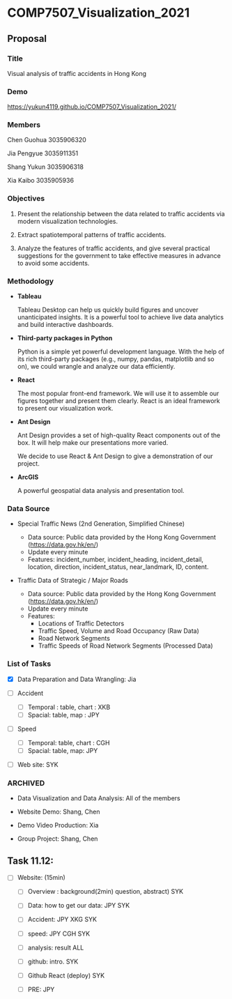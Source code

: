 # COMP7507_Visualization_2021

## Proposal

### Title

Visual analysis of traffic accidents in Hong Kong

### Demo
https://yukun4119.github.io/COMP7507_Visualization_2021/

### Members

Chen Guohua 3035906320

Jia Pengyue 3035911351

Shang Yukun 3035906318

Xia Kaibo 3035905936

### Objectives

1. Present the relationship between the data related to traffic accidents via modern visualization technologies.

2. Extract spatiotemporal patterns of traffic accidents.

3. Analyze the features of traffic accidents, and give several practical suggestions for the government to take effective measures in advance to avoid some accidents.

### Methodology

* **Tableau**

  Tableau Desktop can help us quickly build figures and uncover unanticipated insights.  It is a powerful tool to achieve live data analytics and build interactive dashboards.

* **Third-party packages in Python**

  Python is a simple yet powerful development language. With the help of its rich third-party packages (e.g.,  numpy, pandas, matplotlib and so on), we could wrangle and analyze our data efficiently.

* **React**

  The most popular front-end framework. We will use it to assemble our figures together and present them clearly. React is an ideal framework to present our visualization work.

* **Ant Design**

  Ant Design provides a set of high-quality React components out of the box. It will help make our presentations more varied. 

  We decide to use React & Ant Design to give a demonstration of our project.

* **ArcGIS**

   A powerful geospatial data analysis and presentation tool.

### Data Source

* Special Traffic News (2nd Generation, Simplified Chinese)
  * Data source: Public data provided by the Hong Kong Government (https://data.gov.hk/en/)
  * Update every minute
  * Features: incident_number, incident_heading, incident_detail, location, direction, incident_status, near_landmark, ID, content.
  
* Traffic Data of Strategic / Major Roads
  * Data source: Public data provided by the Hong Kong Government (https://data.gov.hk/en/)
  * Update every minute
  * Features:
    * Locations of Traffic Detectors
    * Traffic Speed, Volume and Road Occupancy (Raw Data)
    * Road Network Segments
    * Traffic Speeds of Road Network Segments (Processed Data)

### List of Tasks

* [x] Data Preparation and Data Wrangling: Jia

* [ ] Accident 
  * [ ] Temporal : table, chart : XKB
  * [ ] Spacial: table, map : JPY
* [ ] Speed
  * [ ] Temporal: table, chart : CGH
  * [ ] Spacial: table, map: JPY
* [ ] Web site:  SYK



### ARCHIVED

* Data Visualization and Data Analysis: All of the members

* Website Demo: Shang, Chen

* Demo Video Production: Xia

* Group Project: Shang, Chen



## Task 11.12:

* [ ] Website: (15min)

  * [ ] Overview :  background(2min) question, abstract) SYK

  * [ ] Data: how to get our data: JPY SYK

  * [ ] Accident:  JPY XKG SYK

  * [ ] speed: JPY CGH SYK

  * [ ] analysis: result ALL

  * [ ] github: intro. SYK

  * [ ] Github React (deploy)  SYK

  * [ ] PRE: JPY

    

